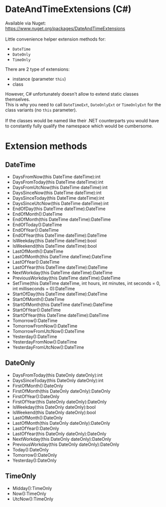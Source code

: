 # DateAndTimeExtensions (C#)
Available via Nuget: https://www.nuget.org/packages/DateAndTimeExtensions \
\
Little convenience helper extension methods for:
- `DateTime`
- `DateOnly`
- `TimeOnly`

There are 2 type of extensions:
- instance (parameter `this`)
- class

However, C# unfortunately doesn't allow to extend static classes themselves. \
This is why you need to call `DateTimeExt`, `DateOnlyExt` or `TimeOnlyExt` for the class variants (no `this` parameter). \
\
If the classes would be named like their .NET counterparts you would have to constantly fully qualify the namespace which would be cumbersome.

# Extension methods
## DateTime
- DaysFromNow(this DateTime dateTime):int
- DaysFromToday(this DateTime dateTime):int
- DaysFromUtcNow(this DateTime dateTime):int
- DaysSinceNow(this DateTime dateTime):int
- DaysSinceToday(this DateTime dateTime):int
- DaysSinceUtcNow(this DateTime dateTime):int
- EndOfDay(this DateTime dateTime):DateTime
- EndOfMonth():DateTime
- EndOfMonth(this DateTime dateTime):DateTime
- EndOfToday():DateTime
- EndOfYear():DateTime
- EndOfYear(this DateTime dateTime):DateTime
- IsWeekday(this DateTime dateTime):bool
- IsWeekend(this DateTime dateTime):bool
- LastOfMonth():DateTime
- LastOfMonth(this DateTime dateTime):DateTime
- LastOfYear():DateTime
- LastOfYear(this DateTime dateTime):DateTime
- NextWorkday(this DateTime dateTime):DateTime
- PreviousWorkday(this DateTime dateTime):DateTime
- SetTime(this DateTime dateTime, int hours, int minutes, int seconds = 0, int milliseconds = 0):DateTime
- StartOfDay(this DateTime dateTime):DateTime
- StartOfMonth():DateTime
- StartOfMonth(this DateTime dateTime):DateTime
- StartOfYear():DateTime
- StartOfYear(this DateTime dateTime):DateTime
- Tomorrow():DateTime
- TomorrowFromNow():DateTime
- TomorrowFromUtcNow():DateTime
- Yesterday():DateTime
- YesterdayFromNow():DateTime
- YesterdayFromUtcNow():DateTime

## DateOnly
- DaysFromToday(this DateOnly dateOnly):int
- DaysSinceToday(this DateOnly dateOnly):int
- FirstOfMonth():DateOnly
- FirstOfMonth(this DateOnly dateOnly):DateOnly
- FirstOfYear():DateOnly
- FirstOfYear(this DateOnly dateOnly):DateOnly
- IsWeekday(this DateOnly dateOnly):bool
- IsWeekend(this DateOnly dateOnly):bool
- LastOfMonth():DateOnly
- LastOfMonth(this DateOnly dateOnly):DateOnly
- LastOfYear():DateOnly
- LastOfYear(this DateOnly dateOnly):DateOnly
- NextWorkday(this DateOnly dateOnly):DateOnly
- PreviousWorkday(this DateOnly dateOnly):DateOnly
- Today():DateOnly
- Tomorrow():DateOnly
- Yesterday():DateOnly

## TimeOnly
- Midday():TimeOnly
- Now():TimeOnly
- UtcNow():TimeOnly